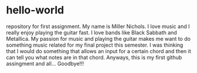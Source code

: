 # hello-world
repository for first assignment.
My name is Miller Nichols. I love music and I really enjoy playing the guitar fast. I love bands like Black Sabbath and Metallica. My passion for music and playing the guitar makes me want to do something music related for my final project this semester. I was thinking that I would do something that allows an input for a certain chord and then it can tell you what notes are in that chord. Anyways, this is my first github assingment and all... Goodbye!!!
